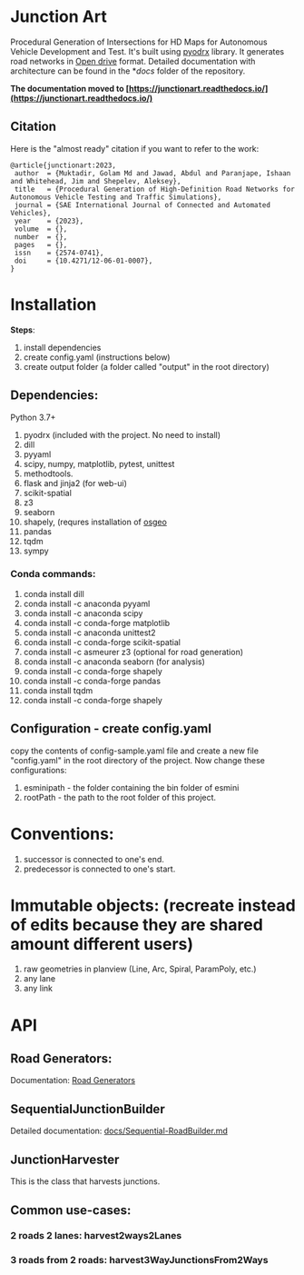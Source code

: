 # Junction Art
Procedural Generation of Intersections for HD Maps for Autonomous Vehicle Development and Test. It's built using [pyodrx](https://github.com/pyoscx/pyodrx) library. It generates road networks in [Open drive](https://www.asam.net/standards/detail/opendrive/) format. Detailed documentation with architecture can be found in the **docs* folder of the repository.

**The documentation moved to [https://junctionart.readthedocs.io/](https://junctionart.readthedocs.io/)**

## Citation

Here is the "almost ready" citation if you want to refer to the work:

```
@article{junctionart:2023,
 author  = {Muktadir, Golam Md and Jawad, Abdul and Paranjape, Ishaan and Whitehead, Jim and Shepelev, Aleksey},
 title   = {Procedural Generation of High-Definition Road Networks for Autonomous Vehicle Testing and Traffic Simulations},
 journal = {SAE International Journal of Connected and Automated Vehicles},
 year    = {2023},
 volume  = {},
 number  = {},
 pages   = {},
 issn    = {2574-0741},
 doi     = {10.4271/12-06-01-0007},
}
```


# Installation

**Steps**:
1. install dependencies
2. create config.yaml (instructions below)
3. create output folder (a folder called "output" in the root directory)

## Dependencies:

Python 3.7+

1. pyodrx (included with the project. No need to install)
2. dill
3. pyyaml
4. scipy, numpy, matplotlib, pytest, unittest
5. methodtools.
6. flask and jinja2 (for web-ui)
7. scikit-spatial
8. z3
9. seaborn
10. shapely, (requres installation of [osgeo](https://trac.osgeo.org/osgeo4w/)
11. pandas
12. tqdm
13. sympy

### Conda commands:

1. conda install dill
2. conda install -c anaconda pyyaml 
3. conda install -c anaconda scipy
4. conda install -c conda-forge matplotlib
5. conda install -c anaconda unittest2
6. conda install -c conda-forge scikit-spatial
7. conda install -c asmeurer z3 (optional for road generation)
8. conda install -c anaconda seaborn (for analysis)
9. conda install -c conda-forge shapely 
10. conda install -c conda-forge pandas 
9. conda install tqdm 
9. conda install -c conda-forge shapely 

## Configuration - create config.yaml
copy the contents of config-sample.yaml file and create a new file "config.yaml" in the root directory of the project. Now change these configurations:


1. esminipath - the folder containing the bin folder of esmini
2. rootPath - the path to the root folder of this project.


# Conventions:

1. successor is connected to one's end.
2. predecessor is connected to one's start.


# Immutable objects: (recreate instead of edits because they are shared amount different users)
1. raw geometries in planview (Line, Arc, Spiral, ParamPoly, etc.)
2. any lane
3. any link

# API

## Road Generators:
Documentation: [Road Generators](https://github.com/AugmentedDesignLab/junction-art/wiki/Road-Generators)

## SequentialJunctionBuilder

Detailed documentation: [docs/Sequential-RoadBuilder.md](docs/Sequential-RoadBuilder.md)

## JunctionHarvester
This is the class that harvests junctions. 

## Common use-cases:

### 2 roads 2 lanes: harvest2ways2Lanes

### 3 roads from 2 roads: harvest3WayJunctionsFrom2Ways





